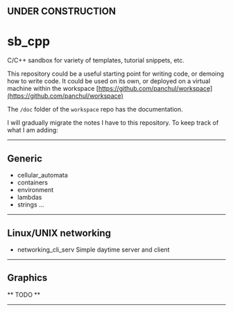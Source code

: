 ## UNDER CONSTRUCTION

# sb_cpp

C/C++ sandbox for variety of templates, tutorial snippets, etc.

This repository could be a useful starting point for writing code, or demoing how to write code.
It could be used on its own, or deployed on a virtual machine within the workspace [https://github.com/panchul/workspace](https://github.com/panchul/workspace)

The ```/doc``` folder of the ```workspace``` repo has the documentation. 

I will gradually migrate the notes I have to this repository. To keep track of what I am adding:

---

## Generic

- cellular_automata
- containers
- environment
- lambdas
- strings
...

---

## Linux/UNIX networking

- networking_cli_serv
  Simple daytime server and client
  

---

## Graphics

** TODO **

---

